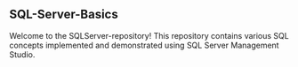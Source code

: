 ## SQL-Server-Basics
Welcome to the SQLServer-repository! This repository contains various SQL concepts implemented and demonstrated using SQL Server Management Studio.
